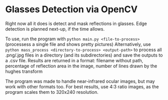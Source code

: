 # Glasses Detection via OpenCV

Right now all it does is detect and mask reflections in glasses. Edge detection is planned next-up, if the time allows.

To use, run the program with `python main.py <file-to-process>` (processess a single file and shows pretty pictures)
Alternatively, use `python mass_process <directory-to-process> <output-path>` to process all .png/.jpg files in a directory (and its subdirectories) and save the outputs to a .csv file. Results are returned in a format: filename without path, percentage of reflection area in the image, number of lines drawn by the hughes transform

The program was made to handle near-infrared ocular images, but may work with other formats too. For best results, use 4:3 ratio images, as the program scales them to 320x240 resolution.
